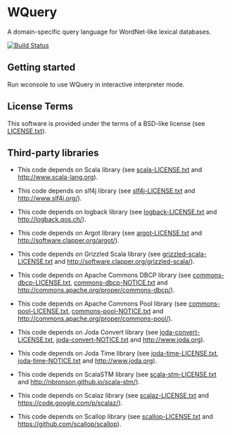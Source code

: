 WQuery
======

A domain-specific query language for WordNet-like lexical databases.

[![Build Status](https://travis-ci.org/marekkubis/wquery.svg?branch=master)](https://travis-ci.org/marekkubis/wquery)

Getting started
---------------

Run wconsole to use WQuery in interactive interpreter mode.

License Terms
-------------

This software is provided under the terms of a BSD-like license (see [LICENSE.txt](LICENSE.txt)).

Third-party libraries
---------------------

 * This code depends on Scala library (see [scala-LICENSE.txt](src/main/assembly/template/doc/licenses/scala-LICENSE.txt) and http://www.scala-lang.org).

 * This code depends on slf4j library (see [slf4j-LICENSE.txt](src/main/assembly/template/doc/licenses/slf4j-LICENSE.txt) and http://www.slf4j.org/).

 * This code depends on logback library (see [logback-LICENSE.txt](src/main/assembly/template/doc/licenses/logback-LICENSE.txt) and http://logback.qos.ch/).

 * This code depends on Argot library (see [argot-LICENSE.txt](src/main/assembly/template/doc/licenses/argot-LICENSE.txt) and http://software.clapper.org/argot/).

 * This code depends on Grizzled Scala library (see [grizzled-scala-LICENSE.txt](src/main/assembly/template/doc/licenses/grizzled-scala-LICENSE.txt) and http://software.clapper.org/grizzled-scala/).

 * This code depends on Apache Commons DBCP library (see [commons-dbcp-LICENSE.txt](src/main/assembly/template/doc/licenses/commons-dbcp-LICENSE.txt), [commons-dbcp-NOTICE.txt](src/main/assembly/template/doc/licenses/commons-dbcp-NOTICE.txt) and http://commons.apache.org/proper/commons-dbcp/).

 * This code depends on Apache Commons Pool library (see [commons-pool-LICENSE.txt](src/main/assembly/template/doc/licenses/commons-pool-LICENSE.txt), [commons-pool-NOTICE.txt](src/main/assembly/template/doc/licenses/commons-pool-NOTICE.txt) and http://commons.apache.org/proper/commons-pool/).

 * This code depends on Joda Convert library (see [joda-convert-LICENSE.txt](src/main/assembly/template/doc/licenses/joda-convert-LICENSE.txt), [joda-convert-NOTICE.txt](src/main/assembly/template/doc/licenses/joda-convert-NOTICE.txt) and http://www.joda.org).

 * This code depends on Joda Time library (see [joda-time-LICENSE.txt](src/main/assembly/template/doc/licenses/joda-time-LICENSE.txt), [joda-time-NOTICE.txt](src/main/assembly/template/doc/licenses/joda-time-NOTICE.txt) and http://www.joda.org).

 * This code depends on ScalaSTM library (see [scala-stm-LICENSE.txt](src/main/assembly/template/doc/licenses/scala-stm-LICENSE.txt) and http://nbronson.github.io/scala-stm/).

 * This code depends on Scalaz library (see [scalaz-LICENSE.txt](src/main/assembly/template/doc/licenses/scalaz-LICENSE.txt) and https://code.google.com/p/scalaz/).

 * This code depends on Scallop library (see [scallop-LICENSE.txt](src/main/assembly/template/doc/licenses/scallop-LICENSE.txt) and https://github.com/scallop/scallop).
